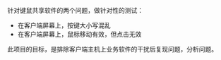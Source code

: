 针对键鼠共享软件的两个问题，做针对性的测试：
- 在客户端屏幕上，按键大小写混乱
- 在客户端屏幕上，鼠标移动有效，但点击无效

此项目的目标，是排除客户端主机上业务软件的干扰后复现问题，分析问题。
